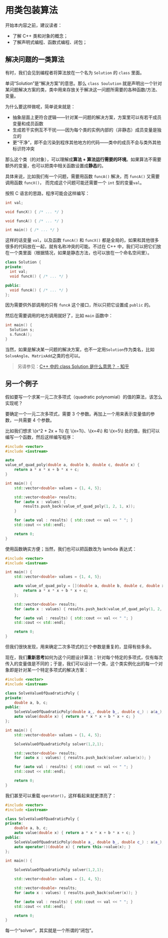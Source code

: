 # 用类包装算法

开始本内容之前，建议读者：

- 了解 C++ 类和对象的概念；
- 了解声明式编程、函数式编程、闭包；

## 解决问题的一类算法

有时，我们会见到编程者将算法放在一个名为 `Solution` 的 `class` 里面。

单词“Solution”是“解决方案”的意思。那么 `class Soulution` 就是声明出一个针对某问题解决方案的类，类中用来存放关于解决这一问题所需要的各种函数/方法、变量。

为什么要这样做呢，简单说来就是：

- 抽象层面上更符合逻辑——针对某一问题的解决方案，方案里可以有若干成员变量和成员函数
- 生成若干实例互不干扰——因为每个类的实例内部的（非静态）成员变量是独立的
- 更“干净”，即不会污染到程序其他地方的代码——类中的成员不会与类外其他标识符冲突

那么这个类（的对象），可以理解成**算法 + 算法运行需要的环境**。如果算法不需要额外的变量，也可以把类中相关函数设置成**静态**的。

具体来说，比如我们有一个问题，需要用函数 `funcA()` 解决，而 `funcA()` 又需要调用函数 `funcX()`， 而完成这个问题可能还需要一个 `int` 型的变量`val`。

按照 C 语言的思路，程序可能会这样编写：

```cpp
int val;

void funcX() { /* ... */ }

void funcA() { /* ... */ }

int main() { /* ... */ }
```

这样的话变量 `val`，以及函数 `funcA()` 和 `funcX()` 都是全局的，如果和其他很多很多的代码放在一起，就有名称冲突的可能。不过在 C++ 中，我们可以把它们放在一个类里面（根据情况，如果是静态方法，也可以放在一个命名空间里）。

```cpp
class Solution {
private:
  int val;
  void funcX() { /* ... */ }

public:
  void funcA() { /* ... */ }
};
```

因为需要供外部调用的只有 `funcA` 这个接口，所以只把它设置成 `public` 的。

然后在需要调用的地方调用就好了，比如 `main` 函数中：

```cpp
int main() {
  Solution s;
  s.funcA();
}
```

当然，如果是解决某一问题的解决方案，也不一定用`Solution`作为类名，比如`SolveAngle`、`MatrixAdd`之类的也可以。

> 另请参见：[C++ 中的 class Solution 是什么意思？ - 知乎](https://www.zhihu.com/question/443211709/answer/1718958336)


## 另一个例子

假如要写一个求某一元二次多项式（quadratic polynomial）的值的算法，该怎么实现呢？

要确定一个一元二次多项式，需要 3 个参数。再加上一个用来表示变量值的参数，一共需要 4 个参数。

比如我们想求 \\(x^2 + 2x + 1\\) 在 \\(x=1\\)、\\(x=4\\) 和 \\(x=5\\) 处的值，我们可以编写一个函数，然后这样编写程序：

```cpp
#include <vector>
#include <iostream>

auto 
value_of_quad_poly(double a, double b, double c, double x) {
    return a * x * x + b * x + c;
}

int main() {
    std::vector<double> values = {1, 4, 5};

    std::vector<double> results;
    for (auto x : values) {
        results.push_back(value_of_quad_poly(1, 2, 1, x));
    }

    for (auto val : results) { std::cout << val << " "; }
    std::cout << std::endl;

    return 0;
}
```

使用函数确实方便；当然，我们也可以把函数改为 lambda 表达式：

```cpp
#include <vector>
#include <iostream>

int main() {
    std::vector<double> values = {1, 4, 5};

    auto value_of_quad_poly = [](double a, double b, double c, double x) {
        return a * x * x + b * x + c;
    };

    std::vector<double> results;
    for (auto x : values) { results.push_back(value_of_quad_poly(1, 2, 1, x)); }

    for (auto val : results) { std::cout << val << " "; }
    std::cout << std::endl;

    return 0;
}
```

但我们很快发现，用来确定二次多项式的三个参数是重复的，显得有些多余。

现在，我们**重新思考**如何为这个问题设计算法：针对每个特定的多项式，仅有每次传入的变量值是不同的；于是，我们可以设计一个类，这个类实例化出的每一个对象即是针对某一个特定多项式的解决方案：

```cpp
#include <vector>
#include <iostream>

class SolveValueOfQuadraticPoly {
private:
    double a, b, c;
public:
    SolveValueOfQuadraticPoly(double a_, double b_, double c_) : a(a_), b(b_), c(c_) {}
    auto value(double x) { return a * x * x + b * x + c; }
};

int main() {
    std::vector<double> values = {1, 4, 5};

    SolveValueOfQuadraticPoly solver(1,2,1);

    std::vector<double> results;
    for (auto x : values) { results.push_back(solver.value(x)); }

    for (auto val : results) { std::cout << val << " "; }
    std::cout << std::endl;

    return 0;
}
```

我们甚至可以重载 `operator()`，这样看起来就更漂亮了：

```cpp
#include <vector>
#include <iostream>

class SolveValueOfQuadraticPoly {
private:
    double a, b, c;
    auto value(double x) { return a * x * x + b * x + c; }
public:
    SolveValueOfQuadraticPoly(double a_, double b_, double c_) : a(a_), b(b_), c(c_) {}
    auto operator()(double x) { return this->value(x); }
};

int main() {
    
    SolveValueOfQuadraticPoly solver(1,2,1);

    std::vector<double> values = {1, 4, 5};

    std::vector<double> results;
    for (auto x : values) { results.push_back(solver(x)); }

    for (auto val : results) { std::cout << val << " "; }
    std::cout << std::endl;

    return 0;
}
```

每一个“solver”，其实就是一个所谓的“闭包”。
